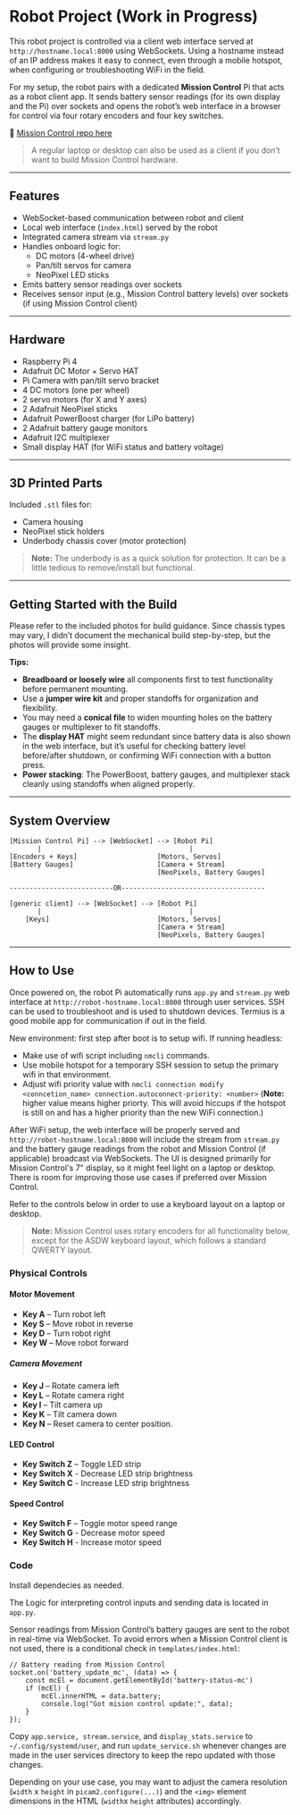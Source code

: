 # Robot Project (Work in Progress)

This robot project is controlled via a client web interface served at `http://hostname.local:8000` using WebSockets. Using a hostname instead of an IP address makes it easy to connect, even through a mobile hotspot, when configuring or troubleshooting WiFi in the field.

For my setup, the robot pairs with a dedicated **Mission Control** Pi that acts as a robot client app. It sends battery sensor readings (for its own display and the Pi) over sockets and opens the robot’s web interface in a browser for control via four rotary encoders and four key switches.

🔗 [Mission Control repo here](https://github.com/clds84/mission_control_app)

> A regular laptop or desktop can also be used as a client if you don’t want to build Mission Control hardware.

---

## Features

- WebSocket-based communication between robot and client
- Local web interface (`index.html`) served by the robot
- Integrated camera stream via `stream.py`
- Handles onboard logic for:
  - DC motors (4-wheel drive)
  - Pan/tilt servos for camera
  - NeoPixel LED sticks
- Emits battery sensor readings over sockets
- Receives sensor input (e.g., Mission Control battery levels) over sockets (if using Mission Control client)

---

## Hardware

- Raspberry Pi 4
- Adafruit DC Motor + Servo HAT
- Pi Camera with pan/tilt servo bracket
- 4 DC motors (one per wheel)
- 2 servo motors (for X and Y axes)
- 2 Adafruit NeoPixel sticks
- Adafruit PowerBoost charger (for LiPo battery)
- 2 Adafruit battery gauge monitors
- Adafruit I2C multiplexer
- Small display HAT (for WiFi status and battery voltage)

---

## 3D Printed Parts

Included `.stl` files for:

- Camera housing  
- NeoPixel stick holders  
- Underbody chassis cover (motor protection)  

> **Note:** The underbody is as a quick solution for protection. It can be a little tedious to remove/install but functional.

---

## Getting Started with the Build

Please refer to the included photos for build guidance. Since chassis types may vary, I didn’t document the mechanical build step-by-step, but the photos will provide some insight. 

**Tips:**

- **Breadboard or loosely wire** all components first to test functionality before permanent mounting.
- Use a **jumper wire kit** and proper standoffs for organization and flexibility.
- You may need a **conical file** to widen mounting holes on the battery gauges or multiplexer to fit standoffs.
- The **display HAT** might seem redundant since battery data is also shown in the web interface, but it’s useful for checking battery level before/after shutdown, or confirming WiFi connection with a button press.
- **Power stacking**: The PowerBoost, battery gauges, and multiplexer stack cleanly using standoffs when aligned properly.

---

## System Overview

```text
[Mission Control Pi] --> [WebSocket] --> [Robot Pi]
       |                                     |
[Encoders + Keys]                    [Motors, Servos]
[Battery Gauges]                     [Camera + Stream]
                                     [NeoPixels, Battery Gauges]

--------------------------OR------------------------------------

[generic client] --> [WebSocket] --> [Robot Pi]
       |                                     |
    [Keys]                           [Motors, Servos]
                                     [Camera + Stream]
                                     [NeoPixels, Battery Gauges]
```

---

## How to Use

Once powered on, the robot Pi automatically runs `app.py` and `stream.py` web interface at `http://robot-hostname.local:8000` through user services. SSH can be used to troubleshoot and is used to shutdown devices. Termius is a good mobile app for communication if out in the field. 

New environment: first step after boot is to setup wifi. If running headless:
- Make use of wifi script including `nmcli` commands. 
- Use mobile hotspot for a temporary SSH session to setup the primary wifi in that environment.
- Adjust wifi priority value with `nmcli connection modify <conncetion_name> connection.autoconnect-priority: <number>` (**Note:** higher value means higher priorty. This will avoid hiccups if the hotspot is still on and has a higher priority than the new WiFi connection.) 

After WiFi setup, the web interface will be properly served and `http://robot-hostname.local:8000` will include the stream from `stream.py` and the battery gauge readings from the robot and Mission Control (if applicable) broadcast via WebSockets. The UI is designed primarily for Mission Control's 7" display, so it might feel light on a laptop or desktop. There is room for improving those use cases if preferred over Mission Control.

Refer to the controls below in order to use a keyboard layout on a laptop or desktop. 

> **Note:** Mission Control uses rotary encoders for all functionality below, except for the ASDW keyboard layout, which follows a standard QWERTY layout. 

### Physical Controls

#### Motor Movement
- **Key A** – Turn robot left
- **Key S** – Move robot in reverse
- **Key D** – Turn robot right
- **Key W** – Move robot forward

##### Camera Movement
- **Key J** – Rotate camera left
- **Key L** – Rotate camera right
- **Key I** – Tilt camera up
- **Key K** – Tilt camera down
- **Key N** – Reset camera to center position.

#### LED Control
- **Key Switch Z** – Toggle LED strip
- **Key Switch X** - Decrease LED strip brightness
- **Key Switch C** - Increase LED strip brightness

#### Speed Control
- **Key Switch F** – Toggle motor speed range
- **Key Switch G** - Decrease motor speed
- **Key Switch H** - Increase motor speed

### Code

Install dependecies as needed.

The Logic for interpreting control inputs and sending data is located in `app.py`.

Sensor readings from Mission Control’s battery gauges are sent to the robot in real-time via WebSocket. To avoid errors when a Mission Control client is not used, there is a conditional check in `templates/index.html`:

```
// Battery reading from Mission Control
socket.on('battery_update_mc', (data) => {
    const mcEl = document.getElementById('battery-status-mc')
    if (mcEl) {
        mcEl.innerHTML = data.battery;
        console.log("Got mision control update:", data);
    }
});
```

Copy `app.service, stream.service`, and `display_stats.service` to `~/.config/systemd/user`, and run `update_service.sh` whenever changes are made in the user services directory to keep the repo updated with those changes.

Depending on your use case, you may want to adjust the camera resolution (`width` x `height` in `picam2.configure(...)`) and the `<img>` element dimensions in the HTML (`width`x `height` attributes) accordingly.



